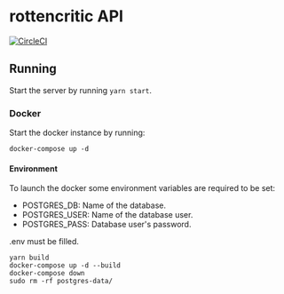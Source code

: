 # rottencritic API

[![CircleCI](https://circleci.com/gh/Rottencritics/rottencritic-api/tree/master.svg?style=svg)](https://circleci.com/gh/Rottencritics/rottencritic-api/tree/master)

## Running

Start the server by running `yarn start`.

### Docker

Start the docker instance by running:

`docker-compose up -d`

#### Environment

To launch the docker some environment variables are required to be set:

- POSTGRES_DB: Name of the database.
- POSTGRES_USER: Name of the database user.
- POSTGRES_PASS: Database user's password.

.env must be filled.

```
yarn build
docker-compose up -d --build
docker-compose down
sudo rm -rf postgres-data/
```

